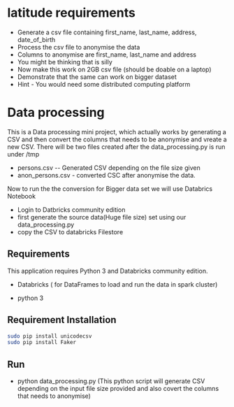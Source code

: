 # latitude requirements
- Generate a csv file containing first_name, last_name, address, date_of_birth
- Process the csv file to anonymise the data
- Columns to anonymise are first_name, last_name and address
- You might be thinking  that is silly
- Now make this work on 2GB csv file (should be doable on a laptop)
- Demonstrate that the same can work on bigger dataset
- Hint - You would need some distributed computing platform

# Data processing
This is a Data processing mini project, which actually works by generating a CSV and then convert the columns that needs to be anonymise and vreate a new CSV.
There will be two files created after the data_processing.py is run under /tmp

* persons.csv -- Generated CSV depending on the file size given
* anon_persons.csv - converted CSC after anonymise the data.

Now to run the the conversion for Bigger data set we will use Databrics Notebook

* Login to Datbricks community edition
* first generate the source data(Huge file size) set using our data_processing.py 
* copy the CSV to databricks Filestore

## Requirements
This application requires Python 3 and Databricks community edition.

* Databricks ( for DataFrames to load and run the data in spark cluster)

* python 3 


## Requirement Installation


```bash
sudo pip install unicodecsv
sudo pip install Faker

```

## Run

* python data_processing.py (This python script will generate CSV depending on the input file size provided and also covert the columns that needs to anonymise)

